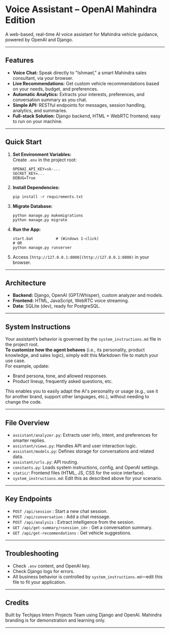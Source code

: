 # Voice Assistant – OpenAI Mahindra Edition

A web-based, real-time AI voice assistant for Mahindra vehicle guidance, powered by OpenAI and Django.

---

## Features

- **Voice Chat:** Speak directly to "Ishmael," a smart Mahindra sales consultant, via your browser.
- **Live Recommendations:** Get custom vehicle recommendations based on your needs, budget, and preferences.
- **Automatic Analytics:** Extracts your interests, preferences, and conversation summary as you chat.
- **Simple API:** RESTful endpoints for messages, session handling, analytics, and summaries.
- **Full-stack Solution:** Django backend, HTML + WebRTC frontend; easy to run on your machine.

---

## Quick Start

1. **Set Environment Variables:**  
   Create `.env` in the project root:
   ```
   OPENAI_API_KEY=sk-...
   SECRET_KEY=...
   DEBUG=True
   ```
2. **Install Dependencies:**  
   ```
   pip install -r requirements.txt
   ```
3. **Migrate Database:**  
   ```
   python manage.py makemigrations
   python manage.py migrate
   ```
4. **Run the App:**  
   ```
   start.bat          # (Windows 1-click)
   # OR
   python manage.py runserver
   ```
5. Access `[http://127.0.0.1:8000](http://127.0.0.1:8000)` in your browser.

---

## Architecture

- **Backend:** Django, OpenAI (GPT/Whisper), custom analyzer and models.
- **Frontend:** HTML, JavaScript, WebRTC voice streaming.
- **Data:** SQLite (dev), ready for PostgreSQL.

---

## System Instructions

Your assistant’s behavior is governed by the `system_instructions.md` file in the project root.  
**To customize how the agent behaves** (i.e., its personality, product knowledge, and sales logic), simply edit this Markdown file to match your use case.  
For example, update:
- Brand persona, tone, and allowed responses.
- Product lineup, frequently asked questions, etc.

This enables you to easily adapt the AI's personality or usage (e.g., use it for another brand, support other languages, etc.), without needing to change the code.

---

## File Overview

- `assistant/analyzer.py`: Extracts user info, intent, and preferences for smarter replies.
- `assistant/views.py`: Handles API and user interaction logic.
- `assistant/models.py`: Defines storage for conversations and related data.
- `assistant/urls.py`: API routing.
- `constants.py`: Loads system instructions, config, and OpenAI settings.
- `static/`: Frontend files (HTML, JS, CSS for the voice interface).
- `system_instructions.md`: Edit this as described above for your scenario.

---

## Key Endpoints

- `POST /api/session` : Start a new chat session.
- `POST /api/conversation` : Add a chat message.
- `POST /api/analysis` : Extract intelligence from the session.
- `GET /api/get-summary/<session_id>` : Get a conversation summary.
- `GET /api/get-recommendations` : Get vehicle suggestions.

---

## Troubleshooting

- Check `.env` content, and OpenAI key.
- Check Django logs for errors.
- All business behavior is controlled by `system_instructions.md`—edit this file to fit your application.

---

## Credits

Built by Techjays Intern Projects Team using Django and OpenAI.
Mahindra branding is for demonstration and learning only.

---